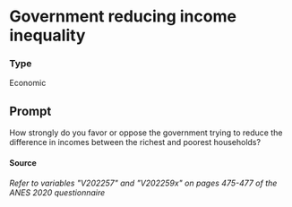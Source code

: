 # Government reducing income inequality

### Type
Economic

## Prompt
How strongly do you favor or oppose the government trying to reduce the difference in incomes between the richest and poorest households?

#### Source
###### *Refer to variables "V202257" and "V202259x" on pages 475-477 of the ANES 2020 questionnaire*
